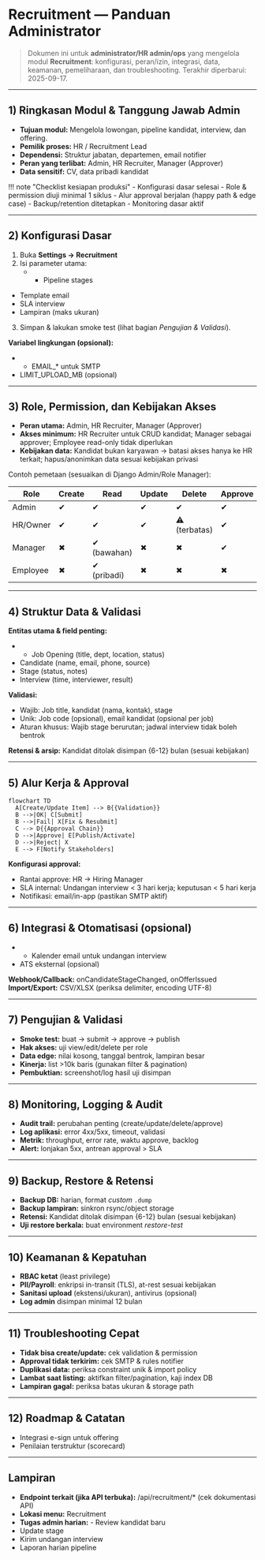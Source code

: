 # Recruitment — Panduan Administrator

> Dokumen ini untuk **administrator/HR admin/ops** yang mengelola modul **Recruitment**: konfigurasi, peran/izin, integrasi, data, keamanan, pemeliharaan, dan troubleshooting.
> Terakhir diperbarui: 2025-09-17.

---

## 1) Ringkasan Modul & Tanggung Jawab Admin
- **Tujuan modul:** Mengelola lowongan, pipeline kandidat, interview, dan offering.
- **Pemilik proses:** HR / Recruitment Lead
- **Dependensi:** Struktur jabatan, departemen, email notifier
- **Peran yang terlibat:** Admin, HR Recruiter, Manager (Approver)
- **Data sensitif:** CV, data pribadi kandidat

!!! note "Checklist kesiapan produksi"
    - Konfigurasi dasar selesai
    - Role & permission diuji minimal 1 siklus
    - Alur approval berjalan (happy path & edge case)
    - Backup/retention ditetapkan
    - Monitoring dasar aktif

---

## 2) Konfigurasi Dasar
1. Buka **Settings → Recruitment**
2. Isi parameter utama:
   - - Pipeline stages
- Template email
- SLA interview
- Lampiran (maks ukuran)
3. Simpan & lakukan smoke test (lihat bagian *Pengujian & Validasi*).

**Variabel lingkungan (opsional):**
- - EMAIL_* untuk SMTP
- LIMIT_UPLOAD_MB (opsional)

---

## 3) Role, Permission, dan Kebijakan Akses
- **Peran utama:** Admin, HR Recruiter, Manager (Approver)
- **Akses minimum:** HR Recruiter untuk CRUD kandidat; Manager sebagai approver; Employee read-only tidak diperlukan
- **Kebijakan data:** Kandidat bukan karyawan → batasi akses hanya ke HR terkait; hapus/anonimkan data sesuai kebijakan privasi

Contoh pemetaan (sesuaikan di Django Admin/Role Manager):

| Role | Create | Read | Update | Delete | Approve |
|------|--------|------|--------|--------|---------|
| Admin | ✔ | ✔ | ✔ | ✔ | ✔ |
| HR/Owner | ✔ | ✔ | ✔ | ⚠ (terbatas) | ✔ |
| Manager | ✖ | ✔ (bawahan) | ✖ | ✖ | ✔ |
| Employee | ✖ | ✔ (pribadi) | ✖ | ✖ | ✖ |

---

## 4) Struktur Data & Validasi
**Entitas utama & field penting:**
- - Job Opening (title, dept, location, status)
- Candidate (name, email, phone, source)
- Stage (status, notes)
- Interview (time, interviewer, result)

**Validasi:** 
- Wajib: Job title, kandidat (nama, kontak), stage
- Unik: Job code (opsional), email kandidat (opsional per job)
- Aturan khusus: Wajib stage berurutan; jadwal interview tidak boleh bentrok

**Retensi & arsip:** Kandidat ditolak disimpan {6-12} bulan (sesuai kebijakan)

---

## 5) Alur Kerja & Approval

```mermaid
flowchart TD
  A[Create/Update Item] --> B{{Validation}}
  B -->|OK| C[Submit]
  B -->|Fail| X[Fix & Resubmit]
  C --> D{{Approval Chain}}
  D -->|Approve| E[Publish/Activate]
  D -->|Reject| X
  E --> F[Notify Stakeholders]
```

**Konfigurasi approval:**
- Rantai approve: HR → Hiring Manager
- SLA internal: Undangan interview < 3 hari kerja; keputusan < 5 hari kerja
- Notifikasi: email/in-app (pastikan SMTP aktif)

---

## 6) Integrasi & Otomatisasi (opsional)
- - Kalender email untuk undangan interview
- ATS eksternal (opsional)

**Webhook/Callback:** onCandidateStageChanged, onOfferIssued
**Import/Export:** CSV/XLSX (periksa delimiter, encoding UTF-8)

---

## 7) Pengujian & Validasi
- **Smoke test:** buat → submit → approve → publish
- **Hak akses:** uji view/edit/delete per role
- **Data edge:** nilai kosong, tanggal bentrok, lampiran besar
- **Kinerja:** list >10k baris (gunakan filter & pagination)
- **Pembuktian:** screenshot/log hasil uji disimpan

---

## 8) Monitoring, Logging & Audit
- **Audit trail:** perubahan penting (create/update/delete/approve)
- **Log aplikasi:** error 4xx/5xx, timeout, validasi
- **Metrik:** throughput, error rate, waktu approve, backlog
- **Alert:** lonjakan 5xx, antrean approval > SLA

---

## 9) Backup, Restore & Retensi
- **Backup DB:** harian, format *custom* `.dump`
- **Backup lampiran:** sinkron rsync/object storage
- **Retensi:** Kandidat ditolak disimpan {6-12} bulan (sesuai kebijakan)
- **Uji restore berkala:** buat environment *restore-test*

---

## 10) Keamanan & Kepatuhan
- **RBAC ketat** (least privilege)
- **PII/Payroll**: enkripsi in-transit (TLS), at-rest sesuai kebijakan
- **Sanitasi upload** (ekstensi/ukuran), antivirus (opsional)
- **Log admin** disimpan minimal 12 bulan

---

## 11) Troubleshooting Cepat
- **Tidak bisa create/update:** cek validation & permission
- **Approval tidak terkirim:** cek SMTP & rules notifier
- **Duplikasi data:** periksa constraint unik & import policy
- **Lambat saat listing:** aktifkan filter/pagination, kaji index DB
- **Lampiran gagal:** periksa batas ukuran & storage path

---

## 12) Roadmap & Catatan
- Integrasi e-sign untuk offering
- Penilaian terstruktur (scorecard)

---

## Lampiran
- **Endpoint terkait (jika API terbuka):** /api/recruitment/* (cek dokumentasi API)
- **Lokasi menu:** Recruitment
- **Tugas admin harian:** - Review kandidat baru
- Update stage
- Kirim undangan interview
- Laporan harian pipeline
